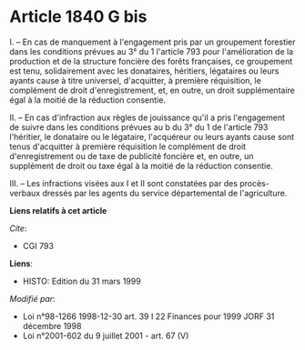 # Article 1840 G bis

I. – En cas de manquement à l'engagement pris par un groupement forestier dans les conditions prévues au 3° du 1 l'article
793 pour l'amélioration de la production et de la structure foncière des forêts françaises, ce groupement est tenu,
solidairement avec les donataires, héritiers, légataires ou leurs ayants cause à titre universel, d'acquitter, à première
réquisition, le complément de droit d'enregistrement, et, en outre, un droit supplémentaire égal à la moitié de la réduction
consentie.

II. – En cas d'infraction aux règles de jouissance qu'il a pris l'engagement de suivre dans les conditions prévues au b du 3°
du 1 de l'article 793 l'héritier, le donataire ou le légataire, l'acquéreur ou leurs ayants cause sont tenus d'acquitter à
première réquisition le complément de droit d'enregistrement ou de taxe de publicité foncière et, en outre, un supplément de
droit ou taxe égal à la moitié de la réduction consentie.

III. – Les infractions visées aux I et II sont constatées par des procès-verbaux dressés par les agents du service
départemental de l'agriculture.

**Liens relatifs à cet article**

_Cite_:

  - CGI 793

**Liens**:

  - HISTO: Edition du 31 mars 1999

_Modifié par_:

  - Loi n°98-1266 1998-12-30 art. 39 I 22 Finances pour 1999 JORF 31 décembre 1998
  - Loi n°2001-602 du 9 juillet 2001 - art. 67 (V)
